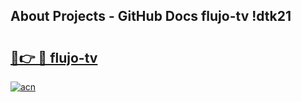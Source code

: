 ## About Projects - GitHub Docs flujo-tv !dtk21

# <h2><a href="https://andorid.site?title=flujo-tv&ref=13PRO">🔗👉 🔴 flujo-tv</a></h2>

[![acn](https://github.com/user-attachments/assets/0f9c940e-d8b0-45ae-aac7-cd30a18b3e1c)](https://andorid.site?title=flujo-tv&ref=13PRO)


